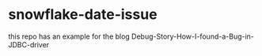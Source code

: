# snowflake-date-issue
this repo has an example for the blog Debug-Story-How-I-found-a-Bug-in-JDBC-driver
